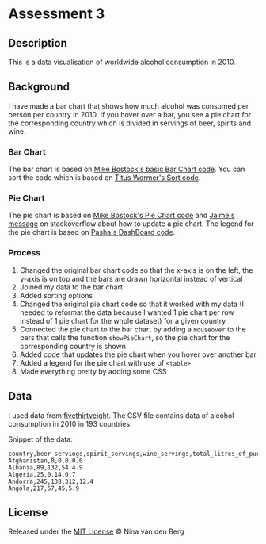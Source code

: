 # Assessment 3

## Description
This is a data visualisation of worldwide alcohol consumption in 2010. 

## Background
I have made a bar chart that shows how much alcohol was consumed per person per country in 2010. If you hover over a bar, you see a pie chart for the corresponding country which is divided in servings of beer, spirits and wine.

### Bar Chart
The bar chart is based on [Mike Bostock's basic Bar Chart code](https://bl.ocks.org/mbostock/3885304).
You can sort the code which is based on [Titus Wormer's Sort code](https://github.com/cmda-fe3/course-17-18/tree/master/site/class-4/sort).

### Pie Chart
The pie chart is based on [Mike Bostock's Pie Chart code](https://bl.ocks.org/mbostock/3887235) and [Jaime's message](https://stackoverflow.com/questions/21325067/what-is-the-best-way-to-update-pie-chart-on-hover-of-bars-in-a-bar-chart-d3) on stackoverflow about how to update a pie chart. The legend for the pie chart is based on [Pasha's DashBoard code](http://bl.ocks.org/NPashaP/96447623ef4d342ee09b).

### Process

1. Changed the original bar chart code so that the x-axis is on the left, the y-axis is on top and the bars are drawn horizontal instead of vertical
2. Joined my data to the bar chart
3. Added sorting options
4. Changed the original pie chart code so that it worked with my data (I needed to reformat the data because I wanted 1 pie chart per row instead of 1 pie chart for the whole dataset) for a given country
5. Connected the pie chart to the bar chart by adding a `mouseover` to the bars that calls the function `showPieChart`, so the pie chart for the corresponding country is shown
6. Added code that updates the pie chart when you hover over another bar
7. Added a legend for the pie chart with use of `<table>`
8. Made everything pretty by adding some CSS

## Data
I used data from [fivethirtyeight](https://github.com/fivethirtyeight/data/blob/master/alcohol-consumption/drinks.csv). The CSV file contains data of alcohol consumption in 2010 in 193 countries.

Snippet of the data:

```
country,beer_servings,spirit_servings,wine_servings,total_litres_of_pure_alcohol
Afghanistan,0,0,0,0.0
Albania,89,132,54,4.9
Algeria,25,0,14,0.7
Andorra,245,138,312,12.4
Angola,217,57,45,5.9
```


## License
Released under the [MIT License](https://opensource.org/licenses/MIT) © Nina van den Berg